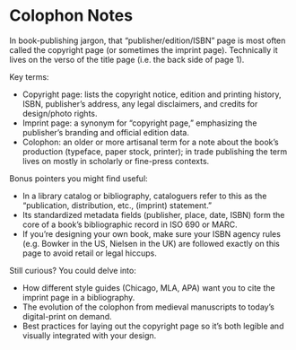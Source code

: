 # Colophon Notes #

In book-publishing jargon, that “publisher/edition/ISBN” page is most often called the copyright page (or sometimes the imprint page). Technically it lives on the verso of the title page (i.e. the back side of page 1).  

Key terms:  
- Copyright page: lists the copyright notice, edition and printing history, ISBN, publisher’s address, any legal disclaimers, and credits for design/photo rights.  
- Imprint page: a synonym for “copyright page,” emphasizing the publisher’s branding and official edition data.  
- Colophon: an older or more artisanal term for a note about the book’s production (typeface, paper stock, printer); in trade publishing the term lives on mostly in scholarly or fine-press contexts.  

Bonus pointers you might find useful:  
- In a library catalog or bibliography, cataloguers refer to this as the “publication, distribution, etc., (imprint) statement.”  
- Its standardized metadata fields (publisher, place, date, ISBN) form the core of a book’s bibliographic record in ISO 690 or MARC.  
- If you’re designing your own book, make sure your ISBN agency rules (e.g. Bowker in the US, Nielsen in the UK) are followed exactly on this page to avoid retail or legal hiccups.  

Still curious? You could delve into:  
- How different style guides (Chicago, MLA, APA) want you to cite the imprint page in a bibliography.  
- The evolution of the colophon from medieval manuscripts to today’s digital-print on demand.  
- Best practices for laying out the copyright page so it’s both legible and visually integrated with your design.
